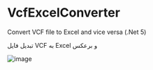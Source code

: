 # VcfExcelConverter
Convert VCF file to Excel and vice versa (.Net 5)

تبدیل فایل VCF به Excel و برعکس


![image](https://user-images.githubusercontent.com/4269991/117497954-63d43300-af8e-11eb-85c9-f31962378495.png)
